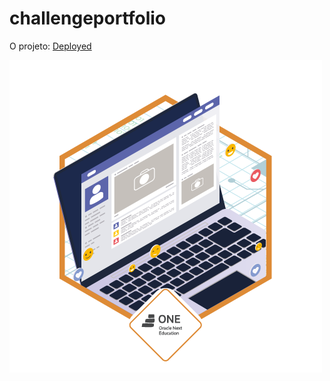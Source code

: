 # challengeportfolio

O projeto:
<a href="https://lenalucky.github.io/challengeportfolio/">Deployed</a>


<img src="https://github.com/lenalucky/challengeportfolio/blob/main/assets/images/IMG_8026.png">
